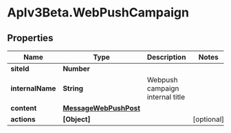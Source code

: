 # ApIv3Beta.WebPushCampaign

## Properties

Name | Type | Description | Notes
------------ | ------------- | ------------- | -------------
**siteId** | **Number** |  | 
**internalName** | **String** | Webpush campaign internal title | 
**content** | [**MessageWebPushPost**](MessageWebPushPost.md) |  | 
**actions** | **[Object]** |  | [optional] 


